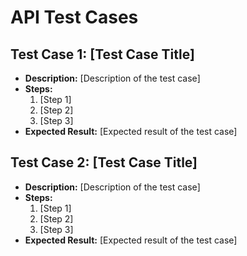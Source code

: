 # API Test Cases

## Test Case 1: [Test Case Title]
- **Description:** [Description of the test case]
- **Steps:**
  1. [Step 1]
  2. [Step 2]
  3. [Step 3]
- **Expected Result:** [Expected result of the test case]

## Test Case 2: [Test Case Title]
- **Description:** [Description of the test case]
- **Steps:**
  1. [Step 1]
  2. [Step 2]
  3. [Step 3]
- **Expected Result:** [Expected result of the test case]